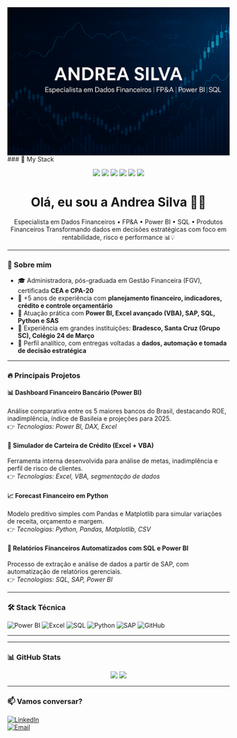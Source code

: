<img align="center" src="https://github.com/AndreaSilva2025/AndreaSilva2025/blob/main/capa.png" />
### 🚀 My Stack

<p align="center">
  <img src="https://img.shields.io/badge/-Power%20BI-black?style=flat-square&logo=powerbi" />
  <img src="https://img.shields.io/badge/-Excel-green?style=flat-square&logo=microsoft-excel" />
  <img src="https://img.shields.io/badge/-SQL-blue?style=flat-square&logo=postgresql" />
  <img src="https://img.shields.io/badge/-Python-yellow?style=flat-square&logo=python" />
  <img src="https://img.shields.io/badge/-SAP-gray?style=flat-square&logo=sap" />
  <img src="https://img.shields.io/badge/-GitHub-black?style=flat-square&logo=github" />
</p>


<h1 align="center">Olá, eu sou a Andrea Silva 👩‍💼</h1>

<p align="center">
Especialista em Dados Financeiros • FP&A • Power BI • SQL • Produtos Financeiros  
Transformando dados em decisões estratégicas com foco em rentabilidade, risco e performance 📊💡
</p>

---

### 💼 Sobre mim

- 🎓 Administradora, pós-graduada em Gestão Financeira (FGV), certificada **CEA e CPA-20**
- 🧠 +5 anos de experiência com **planejamento financeiro, indicadores, crédito e controle orçamentário**
- 🧩 Atuação prática com **Power BI, Excel avançado (VBA), SAP, SQL, Python e SAS**
- 🏦 Experiência em grandes instituições: **Bradesco, Santa Cruz (Grupo SC), Colégio 24 de Março**
- 🧭 Perfil analítico, com entregas voltadas a **dados, automação e tomada de decisão estratégica**

---

### 🔥 Principais Projetos

#### 📊 **Dashboard Financeiro Bancário (Power BI)**
Análise comparativa entre os 5 maiores bancos do Brasil, destacando ROE, inadimplência, índice de Basileia e projeções para 2025.  
👉 *Tecnologias: Power BI, DAX, Excel*

#### 🧮 **Simulador de Carteira de Crédito (Excel + VBA)**
Ferramenta interna desenvolvida para análise de metas, inadimplência e perfil de risco de clientes.  
👉 *Tecnologias: Excel, VBA, segmentação de dados*

#### 📈 **Forecast Financeiro em Python**
Modelo preditivo simples com Pandas e Matplotlib para simular variações de receita, orçamento e margem.  
👉 *Tecnologias: Python, Pandas, Matplotlib, CSV*

#### 📑 **Relatórios Financeiros Automatizados com SQL e Power BI**
Processo de extração e análise de dados a partir de SAP, com automatização de relatórios gerenciais.  
👉 *Tecnologias: SQL, SAP, Power BI*

---

### 🛠️ Stack Técnica

![Power BI](https://img.shields.io/badge/-PowerBI-black?style=flat-square&logo=powerbi)
![Excel](https://img.shields.io/badge/-Excel-green?style=flat-square&logo=microsoft-excel)
![SQL](https://img.shields.io/badge/-SQL-blue?style=flat-square&logo=postgresql)
![Python](https://img.shields.io/badge/-Python-yellow?style=flat-square&logo=python)
![SAP](https://img.shields.io/badge/-SAP-gray?style=flat-square&logo=sap)
![GitHub](https://img.shields.io/badge/-GitHub-black?style=flat-square&logo=github)

---
---

### 📊 GitHub Stats

<p align="center">
  <img height="180em" src="https://github-readme-stats.vercel.app/api?username=AndreaSilva2025&show_icons=true&theme=tokyonight&hide_border=true" />
  <img height="180em" src="https://github-readme-stats.vercel.app/api/top-langs/?username=AndreaSilva2025&layout=compact&theme=tokyonight&hide_border=true"/>
</p>

---



### 📫 Vamos conversar?

[![LinkedIn](https://img.shields.io/badge/-LinkedIn-blue?style=flat-square&logo=linkedin)](https://www.linkedin.com/in/andrea-jocelina-cea-/)  
[![Email](https://img.shields.io/badge/-Email-white?style=flat-square&logo=gmail)](mailto:andrea.admfinancas@gmail.com)


